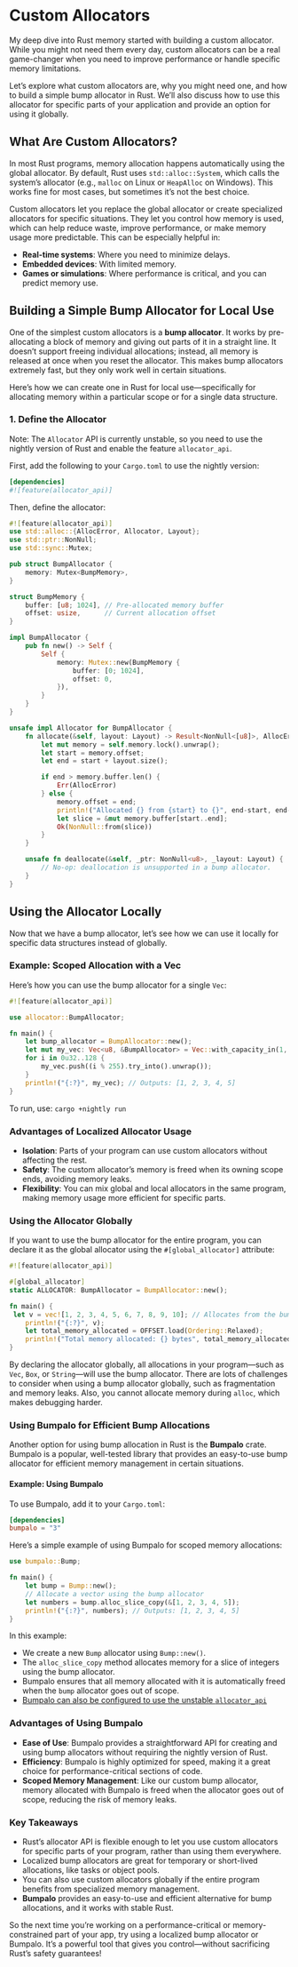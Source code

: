 # Custom Allocators

My deep dive into Rust memory started with building a custom allocator. While you might not need them every day, custom allocators can be a real game-changer when you need to improve performance or handle specific memory limitations.

Let’s explore what custom allocators are, why you might need one, and how to build a simple bump allocator in Rust. We’ll also discuss how to use this allocator for specific parts of your application and provide an option for using it globally.

## What Are Custom Allocators?

In most Rust programs, memory allocation happens automatically using the global allocator. By default, Rust uses `std::alloc::System`, which calls the system’s allocator (e.g., `malloc` on Linux or `HeapAlloc` on Windows). This works fine for most cases, but sometimes it’s not the best choice.

Custom allocators let you replace the global allocator or create specialized allocators for specific situations. They let you control how memory is used, which can help reduce waste, improve performance, or make memory usage more predictable. This can be especially helpful in:

- **Real-time systems**: Where you need to minimize delays.
- **Embedded devices**: With limited memory.
- **Games or simulations**: Where performance is critical, and you can predict memory use.
## Building a Simple Bump Allocator for Local Use

One of the simplest custom allocators is a **bump allocator**. It works by pre-allocating a block of memory and giving out parts of it in a straight line. It doesn’t support freeing individual allocations; instead, all memory is released at once when you reset the allocator. This makes bump allocators extremely fast, but they only work well in certain situations.

Here’s how we can create one in Rust for local use—specifically for allocating memory within a particular scope or for a single data structure.

### 1. Define the Allocator

Note: The `Allocator` API is currently unstable, so you need to use the nightly version of Rust and enable the feature `allocator_api`.

First, add the following to your `Cargo.toml` to use the nightly version:

```toml
[dependencies]
#![feature(allocator_api)]
```

Then, define the allocator:

```rust
#![feature(allocator_api)]
use std::alloc::{AllocError, Allocator, Layout};
use std::ptr::NonNull;
use std::sync::Mutex;

pub struct BumpAllocator {
    memory: Mutex<BumpMemory>,
}

struct BumpMemory {
    buffer: [u8; 1024], // Pre-allocated memory buffer
    offset: usize,      // Current allocation offset
}

impl BumpAllocator {
    pub fn new() -> Self {
        Self {
            memory: Mutex::new(BumpMemory {
                buffer: [0; 1024],
                offset: 0,
            }),
        }
    }
}

unsafe impl Allocator for BumpAllocator {
    fn allocate(&self, layout: Layout) -> Result<NonNull<[u8]>, AllocError> {
        let mut memory = self.memory.lock().unwrap();
        let start = memory.offset;
        let end = start + layout.size();

        if end > memory.buffer.len() {
            Err(AllocError)
        } else {
            memory.offset = end;
            println!("Allocated {} from {start} to {}", end-start, end-1);
            let slice = &mut memory.buffer[start..end];
            Ok(NonNull::from(slice))
        }
    }

    unsafe fn deallocate(&self, _ptr: NonNull<u8>, _layout: Layout) {
        // No-op: deallocation is unsupported in a bump allocator.
    }
}
```

## Using the Allocator Locally

Now that we have a bump allocator, let’s see how we can use it locally for specific data structures instead of globally.

### Example: Scoped Allocation with a Vec

Here’s how you can use the bump allocator for a single `Vec`:

```rust
#![feature(allocator_api)]

use allocator::BumpAllocator;

fn main() {
    let bump_allocator = BumpAllocator::new();
    let mut my_vec: Vec<u8, &BumpAllocator> = Vec::with_capacity_in(1, &bump_allocator);
    for i in 0u32..128 {
        my_vec.push((i % 255).try_into().unwrap());
    }
    println!("{:?}", my_vec); // Outputs: [1, 2, 3, 4, 5]
}
```

To run, use: `cargo +nightly run`

### Advantages of Localized Allocator Usage

- **Isolation**: Parts of your program can use custom allocators without affecting the rest.
- **Safety**: The custom allocator’s memory is freed when its owning scope ends, avoiding memory leaks.
- **Flexibility**: You can mix global and local allocators in the same program, making memory usage more efficient for specific parts.

### Using the Allocator Globally

If you want to use the bump allocator for the entire program, you can declare it as the global allocator using the `#[global_allocator]` attribute:

```rust
#![feature(allocator_api)]

#[global_allocator]
static ALLOCATOR: BumpAllocator = BumpAllocator::new();

fn main() {
 let v = vec![1, 2, 3, 4, 5, 6, 7, 8, 9, 10]; // Allocates from the bump allocator
    println!("{:?}", v);
    let total_memory_allocated = OFFSET.load(Ordering::Relaxed);
    println!("Total memory allocated: {} bytes", total_memory_allocated);
}
```

By declaring the allocator globally, all allocations in your program—such as `Vec`, `Box`, or `String`—will use the bump allocator. There are lots of challenges to consider when using a bump allocator globally, such as fragmentation and memory leaks. Also, you cannot allocate memory during `alloc`, which makes debugging harder.

### Using Bumpalo for Efficient Bump Allocations

Another option for using bump allocation in Rust is the **Bumpalo** crate. Bumpalo is a popular, well-tested library that provides an easy-to-use bump allocator for efficient memory management in certain situations.

#### Example: Using Bumpalo

To use Bumpalo, add it to your `Cargo.toml`:

```toml
[dependencies]
bumpalo = "3"
```

Here’s a simple example of using Bumpalo for scoped memory allocations:

```rust
use bumpalo::Bump;

fn main() {
    let bump = Bump::new();
    // Allocate a vector using the bump allocator
    let numbers = bump.alloc_slice_copy(&[1, 2, 3, 4, 5]);
    println!("{:?}", numbers); // Outputs: [1, 2, 3, 4, 5]
}
```

In this example:

- We create a new `Bump` allocator using `Bump::new()`.
- The `alloc_slice_copy` method allocates memory for a slice of integers using the bump allocator.
- Bumpalo ensures that all memory allocated with it is automatically freed when the `bump` allocator goes out of scope.
- [Bumpalo can also be configured to use the unstable `allocator_api`](https://docs.rs/bumpalo/latest/bumpalo/#nightly-rust-allocator_api-support)

### Advantages of Using Bumpalo

- **Ease of Use**: Bumpalo provides a straightforward API for creating and using bump allocators without requiring the nightly version of Rust.
- **Efficiency**: Bumpalo is highly optimized for speed, making it a great choice for performance-critical sections of code.
- **Scoped Memory Management**: Like our custom bump allocator, memory allocated with Bumpalo is freed when the allocator goes out of scope, reducing the risk of memory leaks.

### Key Takeaways

- Rust’s allocator API is flexible enough to let you use custom allocators for specific parts of your program, rather than using them everywhere.
- Localized bump allocators are great for temporary or short-lived allocations, like tasks or object pools.
- You can also use custom allocators globally if the entire program benefits from specialized memory management.
- **Bumpalo** provides an easy-to-use and efficient alternative for bump allocations, and it works with stable Rust.

So the next time you’re working on a performance-critical or memory-constrained part of your app, try using a localized bump allocator or Bumpalo. It’s a powerful tool that gives you control—without sacrificing Rust’s safety guarantees!
